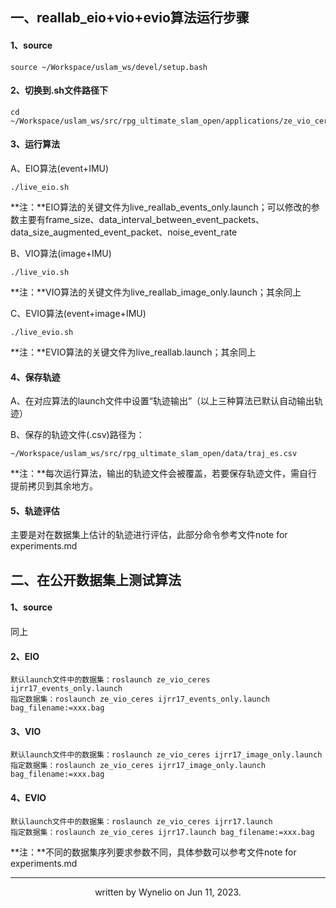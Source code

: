 ## 一、reallab_eio+vio+evio算法运行步骤

#### 1、source

```
source ~/Workspace/uslam_ws/devel/setup.bash
```

#### 2、切换到.sh文件路径下

```
cd ~/Workspace/uslam_ws/src/rpg_ultimate_slam_open/applications/ze_vio_ceres/launch
```

#### 3、运行算法

A、EIO算法(event+IMU)

```
./live_eio.sh
```

**注：**EIO算法的关键文件为live_reallab_events_only.launch；可以修改的参数主要有frame_size、data_interval_between_event_packets、data_size_augmented_event_packet、noise_event_rate

B、VIO算法(image+IMU)

```
./live_vio.sh
```

**注：**VIO算法的关键文件为live_reallab_image_only.launch；其余同上

C、EVIO算法(event+image+IMU)

```
./live_evio.sh
```

**注：**EVIO算法的关键文件为live_reallab.launch；其余同上

#### 4、保存轨迹

A、在对应算法的launch文件中设置“轨迹输出”（以上三种算法已默认自动输出轨迹）

B、保存的轨迹文件(.csv)路径为：

```
~/Workspace/uslam_ws/src/rpg_ultimate_slam_open/data/traj_es.csv
```

**注：**每次运行算法，输出的轨迹文件会被覆盖，若要保存轨迹文件，需自行提前拷贝到其余地方。

#### 5、轨迹评估

主要是对在数据集上估计的轨迹进行评估，此部分命令参考文件note for experiments.md

## 二、在公开数据集上测试算法

#### 1、source

同上

#### 2、EIO

```
默认launch文件中的数据集：roslaunch ze_vio_ceres ijrr17_events_only.launch 
指定数据集：roslaunch ze_vio_ceres ijrr17_events_only.launch bag_filename:=xxx.bag
```

#### 3、VIO

```
默认launch文件中的数据集：roslaunch ze_vio_ceres ijrr17_image_only.launch 
指定数据集：roslaunch ze_vio_ceres ijrr17_image_only.launch bag_filename:=xxx.bag
```

#### 4、EVIO

```
默认launch文件中的数据集：roslaunch ze_vio_ceres ijrr17.launch 
指定数据集：roslaunch ze_vio_ceres ijrr17.launch bag_filename:=xxx.bag
```

**注：**不同的数据集序列要求参数不同，具体参数可以参考文件note for experiments.md

------

<div align="center">written by Wynelio on Jun 11, 2023.</div>



